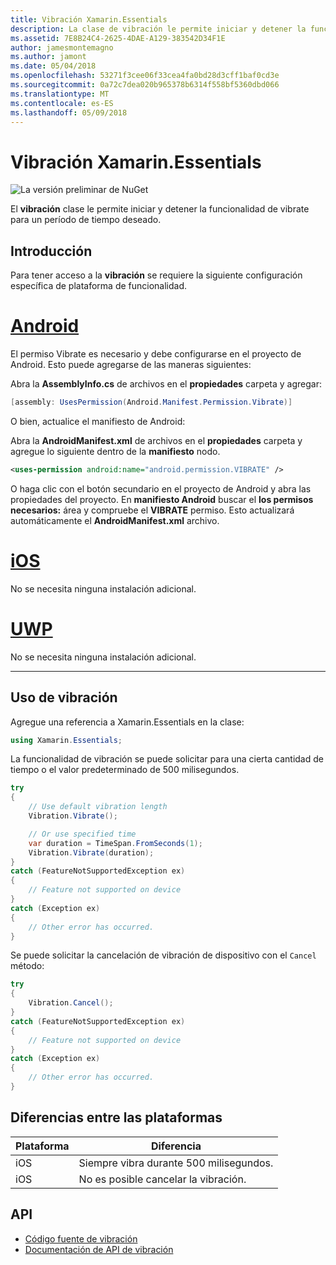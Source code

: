 ```yaml
---
title: Vibración Xamarin.Essentials
description: La clase de vibración le permite iniciar y detener la funcionalidad de vibrate para un período de tiempo deseado.
ms.assetid: 7E8B24C4-2625-4DAE-A129-383542D34F1E
author: jamesmontemagno
ms.author: jamont
ms.date: 05/04/2018
ms.openlocfilehash: 53271f3cee06f33cea4fa0bd28d3cff1baf0cd3e
ms.sourcegitcommit: 0a72c7dea020b965378b6314f558bf5360dbd066
ms.translationtype: MT
ms.contentlocale: es-ES
ms.lasthandoff: 05/09/2018
---
```

# <a name="xamarinessentials-vibration"></a>Vibración Xamarin.Essentials

![La versión preliminar de NuGet](~/media/shared/pre-release.png)

El **vibración** clase le permite iniciar y detener la funcionalidad de vibrate para un período de tiempo deseado.

## <a name="getting-started"></a>Introducción

Para tener acceso a la **vibración** se requiere la siguiente configuración específica de plataforma de funcionalidad.

# <a name="androidtabandroid"></a>[Android](#tab/android)

El permiso Vibrate es necesario y debe configurarse en el proyecto de Android. Esto puede agregarse de las maneras siguientes:

Abra la **AssemblyInfo.cs** de archivos en el **propiedades** carpeta y agregar:

```csharp
[assembly: UsesPermission(Android.Manifest.Permission.Vibrate)]
```

O bien, actualice el manifiesto de Android:

Abra la **AndroidManifest.xml** de archivos en el **propiedades** carpeta y agregue lo siguiente dentro de la **manifiesto** nodo.

```xml
<uses-permission android:name="android.permission.VIBRATE" />
```

O haga clic con el botón secundario en el proyecto de Android y abra las propiedades del proyecto. En **manifiesto Android** buscar el **los permisos necesarios:** área y compruebe el **VIBRATE** permiso. Esto actualizará automáticamente el **AndroidManifest.xml** archivo.

# <a name="iostabios"></a>[iOS](#tab/ios)

No se necesita ninguna instalación adicional.

# <a name="uwptabuwp"></a>[UWP](#tab/uwp)

No se necesita ninguna instalación adicional.

-----

## <a name="using-vibration"></a>Uso de vibración

Agregue una referencia a Xamarin.Essentials en la clase:

```csharp
using Xamarin.Essentials;
```

La funcionalidad de vibración se puede solicitar para una cierta cantidad de tiempo o el valor predeterminado de 500 milisegundos.

```csharp
try
{
    // Use default vibration length
    Vibration.Vibrate();

    // Or use specified time
    var duration = TimeSpan.FromSeconds(1);
    Vibration.Vibrate(duration);
}
catch (FeatureNotSupportedException ex)
{
    // Feature not supported on device
}
catch (Exception ex)
{
    // Other error has occurred.
}
```

Se puede solicitar la cancelación de vibración de dispositivo con el `Cancel` método:

```csharp
try
{
    Vibration.Cancel();
}
catch (FeatureNotSupportedException ex)
{
    // Feature not supported on device
}
catch (Exception ex)
{
    // Other error has occurred.
}
```

## <a name="platform-differences"></a>Diferencias entre las plataformas

| Plataforma | Diferencia |
| --- | --- |
| iOS | Siempre vibra durante 500 milisegundos. |
| iOS | No es posible cancelar la vibración. |

## <a name="api"></a>API

- [Código fuente de vibración](https://github.com/xamarin/Essentials/tree/master/Essentials/Vibration)
- [Documentación de API de vibración](xref:Xamarin.Essentials.Vibration)
